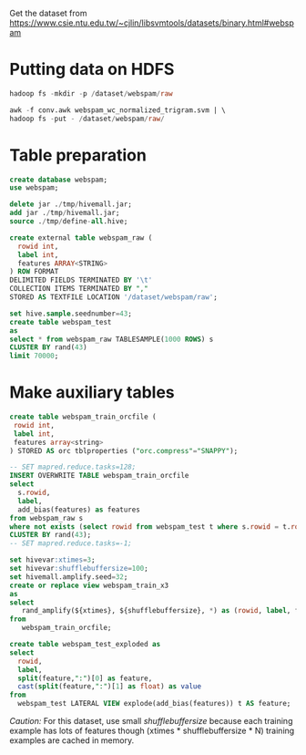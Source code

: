 <!--
  Licensed to the Apache Software Foundation (ASF) under one
  or more contributor license agreements.  See the NOTICE file
  distributed with this work for additional information
  regarding copyright ownership.  The ASF licenses this file
  to you under the Apache License, Version 2.0 (the
  "License"); you may not use this file except in compliance
  with the License.  You may obtain a copy of the License at

    http://www.apache.org/licenses/LICENSE-2.0

  Unless required by applicable law or agreed to in writing,
  software distributed under the License is distributed on an
  "AS IS" BASIS, WITHOUT WARRANTIES OR CONDITIONS OF ANY
  KIND, either express or implied.  See the License for the
  specific language governing permissions and limitations
  under the License.
-->
        
Get the dataset from 
https://www.csie.ntu.edu.tw/~cjlin/libsvmtools/datasets/binary.html#webspam

# Putting data on HDFS
```sql
hadoop fs -mkdir -p /dataset/webspam/raw

awk -f conv.awk webspam_wc_normalized_trigram.svm | \
hadoop fs -put - /dataset/webspam/raw/
```

# Table preparation
```sql
create database webspam;
use webspam;

delete jar ./tmp/hivemall.jar;
add jar ./tmp/hivemall.jar;
source ./tmp/define-all.hive;

create external table webspam_raw (
  rowid int,
  label int,
  features ARRAY<STRING>
) ROW FORMAT 
DELIMITED FIELDS TERMINATED BY '\t' 
COLLECTION ITEMS TERMINATED BY "," 
STORED AS TEXTFILE LOCATION '/dataset/webspam/raw';

set hive.sample.seednumber=43;
create table webspam_test
as
select * from webspam_raw TABLESAMPLE(1000 ROWS) s
CLUSTER BY rand(43)
limit 70000;
```

# Make auxiliary tables
```sql
create table webspam_train_orcfile (
 rowid int,
 label int,
 features array<string>
) STORED AS orc tblproperties ("orc.compress"="SNAPPY");

-- SET mapred.reduce.tasks=128;
INSERT OVERWRITE TABLE webspam_train_orcfile
select
  s.rowid, 
  label,
  add_bias(features) as features
from webspam_raw s
where not exists (select rowid from webspam_test t where s.rowid = t.rowid)
CLUSTER BY rand(43);
-- SET mapred.reduce.tasks=-1;

set hivevar:xtimes=3;
set hivevar:shufflebuffersize=100;
set hivemall.amplify.seed=32;
create or replace view webspam_train_x3
as
select
   rand_amplify(${xtimes}, ${shufflebuffersize}, *) as (rowid, label, features)
from  
   webspam_train_orcfile;

create table webspam_test_exploded as
select 
  rowid,
  label,
  split(feature,":")[0] as feature,
  cast(split(feature,":")[1] as float) as value
from 
  webspam_test LATERAL VIEW explode(add_bias(features)) t AS feature;
```
*Caution:* For this dataset, use small *shufflebuffersize* because each training example has lots of features though (xtimes * shufflebuffersize * N) training examples are cached in memory.

